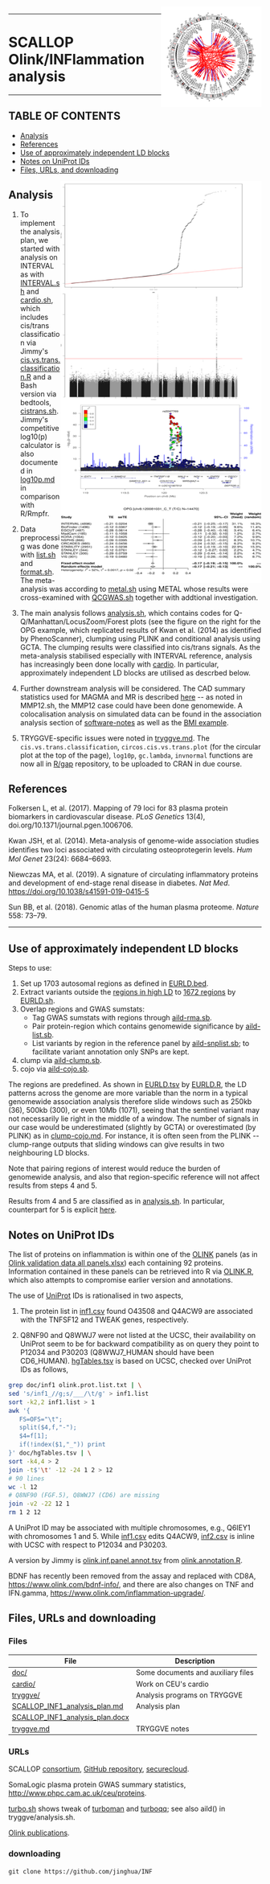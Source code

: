 <img src="doc/INF1.circlize.png" width="200" height="200" align="right">

---

# SCALLOP Olink/INFlammation analysis

---

## TABLE OF CONTENTS

* [Analysis](https://github.com/jinghuazhao/INF#analysis)
* [References](https://github.com/jinghuazhao/INF#references)
* [Use of approximately independent LD blocks](https://github.com/jinghuazhao/INF#use-of-approximately-independent-ld-blocks)
* [Notes on UniProt IDs](https://github.com/jinghuazhao/INF#notes-on-uniprot-ids)
* [Files, URLs, and downloading](https://github.com/jinghuazhao/INF#files-urls-and-downloading)

<img src="doc/OPG-qmlf.png" width="400" height="800" align="right">

## Analysis

1. To implement the analysis plan, we started with analysis on INTERVAL as with [INTERVAL.sh](tryggve/INTERVAL.sh) and [cardio.sh](cardio/cardio.sh), which includes cis/trans classification via Jimmy's [cis.vs.trans.classification.R](cardio/cis.vs.trans.classification.R) and a Bash version via bedtools, [cistrans.sh](cardio/cistrans.sh).
Jimmy's competitive log10(p) calculator is also documented in [log10p.md](doc/log10p.md) in comparison with R/Rmpfr. 

2. Data preprocessig was done with [list.sh](tryggve/list.sh) and [format.sh](tryggve/format.sh). The meta-analysis was according to [metal.sh](tryggve/metal.sh) using METAL whose results were cross-examined with [QCGWAS.sh](tryggve/QCGWAS.sh) together with addtional investigation.

3. The main analysis follows [analysis.sh](tryggve/analysis.sh), which contains codes for Q-Q/Manhattan/LocusZoom/Forest plots (see the figure on the right for the OPG example, which replicated results of Kwan et al. (2014) as identified by PhenoScanner), clumping using PLINK and conditional analysis using GCTA. The clumping results were classified into cis/trans signals. As the meta-analysis stabilised especially with INTERVAL reference, analysis has increasingly been done locally with [cardio](cardio). In particular, approximately independent LD blocks are utilised as descrbed below.

4. Further downstream analysis will be considered. The CAD summary statistics used for MAGMA and MR is described [here](https://github.com/jinghuazhao/Omics-analysis/tree/master/CAD)
-- as noted in MMP12.sh, the MMP12 case could have been done genomewide. A colocalisation analysis on simulated data can be found in the
association analysis section of [software-notes](https://github.com/jinghuazhao/software-notes)
as well as the [BMI example](https://github.com/jinghuazhao/Omics-analysis/tree/master/BMI).

5. TRYGGVE-specific issues were noted in [tryggve.md](tryggve.md). The `cis.vs.trans.classification`, `circos.cis.vs.trans.plot` (for the circular plot at the top of the page), `log10p`, `gc.lambda`, `invnormal` functions are now all in [R/gap](https://github.com/jinghuazhao/R/tree/master/gap) repository, to be uploaded to CRAN in due course.

## References

Folkersen L, et al. (2017). Mapping of 79 loci for 83 plasma protein biomarkers in cardiovascular disease. *PLoS Genetics* 13(4), doi.org/10.1371/journal.pgen.1006706.

Kwan JSH, et al. (2014). Meta-analysis of genome-wide association studies identiﬁes two loci associated with circulating osteoprotegerin levels. *Hum Mol Genet* 23(24): 6684–6693.

Niewczas MA, et al. (2019). A signature of circulating inflammatory proteins and development of end-stage renal disease in diabetes. *Nat Med*. https://doi.org/10.1038/s41591-019-0415-5

Sun BB, et al. (2018). Genomic atlas of the human plasma proteome. *Nature* 558: 73–79.

---

## Use of approximately independent LD blocks

Steps to use:

1. Set up 1703 autosomal regions as defined in [EURLD.bed](tryggve/EURLD.bed).
2. Extract variants outside the [regions in high LD](tryggve/high-LD-regions-hg19.txt) to [1672 regions](tryggve/EURLD-no-high-LD-regions-hg19.bed) by [EURLD.sh](tryggve/EURLD.sh).
3. Overlap regions and GWAS sumstats:
   * Tag GWAS sumstats with regions through [aild-rma.sb](cardio/aild-rma.sb).
   * Pair protein-region which contains genomewide significance by [aild-list.sb](cardio/aild-list.sb).
   * List variants by region in the reference panel by [aild-snplist.sb](cardio/aild-snplist.sb); to facilitate variant annotation only SNPs are kept.
4. clump via [aild-clump.sb](cardio/aild-clump.sb).
5. cojo via [aild-cojo.sb](cardio/aild-cojo.sb).

The regions are predefined. As shown in [EURLD.tsv](tryggve/EURLD.tsv) by [EURLD.R](tryggve/EURLD.R), the LD patterns across the genome are more variable than the norm in a typical genomewide association analysis therefore slide windows such as 250kb (36), 500kb (300), or even 10Mb (1071), seeing that the sentinel variant may not necessarily lie right in the middle of a window. The number of signals in our case would be underestimated (slightly by GCTA) or overestimated (by PLINK) as in [clump-cojo.md](cardio/clump-cojo.md). For instance, it is often seen from the PLINK --clump-range outputs that sliding windows can give results in two neighbouring LD blocks.

Note that pairing regions of interest would reduce the burden of genomewide analysis, and also that region-specific reference will not affect results from steps 4 and 5.

Results from 4 and 5 are classified as in [analysis.sh](tryggve/analysis.sh). In particular, counterpart for 5 is explicit [here](cardio/aild.sh).

## Notes on UniProt IDs

The list of proteins on inflammation is within one of the [OLINK](https://www.olink.com/products/) panels (as in [Olink validation data all panels.xlsx](doc/Olink%20validation%20data%20all%20panels.xlsx)) each containing 92 proteins. Information contained in these panels can be retrieved into R via [OLINK.R](cardio/OLINK.R), which also attempts to compromise earlier version and annotations.

The use of [UniProt](https://www.uniprot.org/) IDs is rationalised in two aspects,

1. The protein list in [inf1.csv](doc/inf1.csv) found O43508 and Q4ACW9 are associated with the TNFSF12 and TWEAK genes, respectively.

2. Q8NF90 and Q8WWJ7 were not listed at the UCSC, their availability on UniProt seem to be for backward compatibility as on query they 
point to P12034 and P30203 (Q8WWJ7_HUMAN should have been CD6_HUMAN). [hgTables.tsv](doc/hgTables.tsv) is based on UCSC, checked over
UniProt IDs as follows,
```bash
grep doc/inf1 olink.prot.list.txt | \
sed 's/inf1_//g;s/___/\t/g' > inf1.list
sort -k2,2 inf1.list > 1
awk '{
   FS=OFS="\t"; 
   split($4,f,"-");
   $4=f[1];
   if(!index($1,"_")) print
}' doc/hgTables.tsv | \
sort -k4,4 > 2
join -t$'\t' -12 -24 1 2 > 12
# 90 lines
wc -l 12
# Q8NF90 (FGF.5), Q8WWJ7 (CD6) are missing
join -v2 -22 12 1
rm 1 2 12
```
A UniProt ID may be associated with multiple chromosomes, e.g., Q6IEY1 with chromosomes 1 and 5. While [inf1.csv](doc/inf1.csv) 
edits Q4ACW9, [inf2.csv](doc/inf2.csv) is inline with UCSC with respect to P12034 and P30203.

A version by Jimmy is [olink.inf.panel.annot.tsv](doc/olink.inf.panel.annot.tsv) from [olink.annotation.R](doc/olink.annotation.R).

BDNF has recently been removed from the assay and replaced with CD8A, https://www.olink.com/bdnf-info/, and there are also changes on TNF and IFN.gamma, https://www.olink.com/inflammation-upgrade/.

## Files, URLs and downloading

### Files

File     | Description
---------|--------------------------------------------------------
[doc/](doc) | Some documents and auxiliary files
[cardio/](cardio) | Work on CEU's cardio
[tryggve/](tryggve) | Analysis programs on TRYGGVE
[SCALLOP_INF1_analysis_plan.md](SCALLOP_INF1_analysis_plan.md) | Analysis plan
[SCALLOP_INF1_analysis_plan.docx](SCALLOP_INF1_analysis_plan.docx) |
[tryggve.md](tryggve.md) | TRYGGVE notes

### URLs

SCALLOP [consortium](https://www.olink.com/scallop/), [GitHub repository](https://github.com/lassefolkersen/scallop), [securecloud](https://secureremote.dtu.dk/vpn/index.html).

SomaLogic plasma protein GWAS summary statistics, http://www.phpc.cam.ac.uk/ceu/proteins.

[turbo.sh](cardio/turbo.sh) shows tweak of [turboman](https://github.com/bpprins/turboman) and [turboqq](https://github.com/bpprins/turboqq); see also aild() in tryggve/analysis.sh.

[Olink publications](https://www.olink.com/data-you-can-trust/publications/).

### downloading

``` {.bash}
git clone https://github.com/jinghua/INF
```
